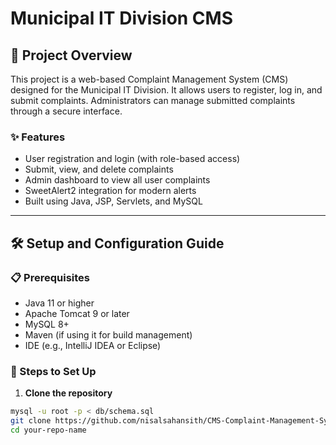 # Municipal IT Division CMS

## 📌 Project Overview

This project is a web-based Complaint Management System (CMS) designed for the Municipal IT Division. It allows users to register, log in, and submit complaints. Administrators can manage submitted complaints through a secure interface.

### ✨ Features
- User registration and login (with role-based access)
- Submit, view, and delete complaints
- Admin dashboard to view all user complaints
- SweetAlert2 integration for modern alerts
- Built using Java, JSP, Servlets, and MySQL

---

## 🛠️ Setup and Configuration Guide

### 📋 Prerequisites

- Java 11 or higher
- Apache Tomcat 9 or later
- MySQL 8+
- Maven (if using it for build management)
- IDE (e.g., IntelliJ IDEA or Eclipse)

### 🔧 Steps to Set Up

1. **Clone the repository**

```bash
mysql -u root -p < db/schema.sql
git clone https://github.com/nisalsahansith/CMS-Complaint-Management-System-
cd your-repo-name
